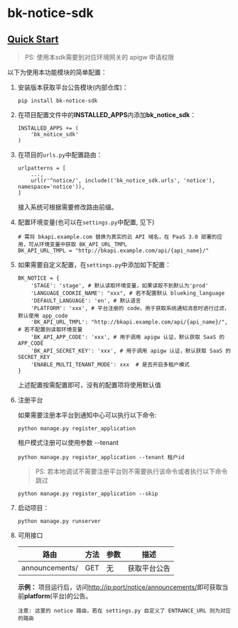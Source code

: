 # bk-notice-sdk

## [Quick Start]()
> PS: 使用本sdk需要到对应环境网关的 apigw 申请权限

以下为使用本功能模块的简单配置：

1. 安装版本获取平台公告模块(内部仓库)：

    ```
    pip install bk-notice-sdk
    ```

2. 在项目配置文件中的**INSTALLED_APPS**内添加**bk_notice_sdk**：

    ```
    INSTALLED_APPS += (
        'bk_notice_sdk'
    )
    ```

3. 在项目的`urls.py`中配置路由：

   ```
   urlpatterns = [
       ...,
       url(r'^notice/', include(('bk_notice_sdk.urls', 'notice'), namespace='notice')),
   ] 
   ```
   接入系统可根据需要修改路由前缀。

4. 配置环境变量(也可以在`settings.py`中配置, 见下)
   ```
   # 需将 bkapi.example.com 替换为真实的云 API 域名，在 PaaS 3.0 部署的应用，可从环境变量中获取 BK_API_URL_TMPL
   BK_API_URL_TMPL = "http://bkapi.example.com/api/{api_name}/"
   ```
5. 如果需要自定义配置，在`settings.py`中添加如下配置：
    ```
    BK_NOTICE = {
        'STAGE': 'stage', # 默认读取环境变量，如果读取不到默认为'prod'
        'LANGUAGE_COOKIE_NAME': "xxx", # 若不配置默认 blueking_language
        'DEFAULT_LANGUAGE': 'en', # 默认语言
        'PLATFORM': 'xxx', # 平台注册的 code，用于获取系统通知消息时进行过滤，默认使用 app_code
        'BK_API_URL_TMPL': "http://bkapi.example.com/api/{api_name}/", # 若不配置则读取环境变量
        'BK_API_APP_CODE': 'xxx', # 用于调用 apigw 认证，默认获取 SaaS 的 APP_CODE
        'BK_API_SECRET_KEY': 'xxx', # 用于调用 apigw 认证，默认获取 SaaS 的 SECRET_KEY
        'ENABLE_MULTI_TENANT_MODE': xxx  # 是否开启多租户模式
    }
    ```
   上述配置按需配置即可，没有的配置项将使用默认值
6. 注册平台

   如果需要注册本平台到通知中心可以执行以下命令:
   ```
   python manage.py register_application
   ```
   租户模式注册可以使用参数 --tenant
   ```
   python manage.py register_application --tenant 租户id
   ```
   > PS: 若本地调试不需要注册平台则不需要执行该命令或者执行以下命令跳过
   ```
   python manage.py register_application --skip
   ```
7. 启动项目：

    ```
    python manage.py runserver
    ```
8. 可用接口

   | 路由       | 方法   | 参数 | 描述     |
      |----------|------|----|--------|
   | announcements/ | GET  | 无  | 获取平台公告 |

   **示例：**
   项目运行后，访问[http://ip:port/notice/announcements/]()即可获取当前**platform**(平台)的公告。

   `注意: 这里的 notice 路由，若在 settings.py 自定义了 ENTRANCE_URL 则为对应的路由`

